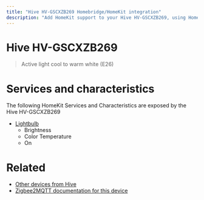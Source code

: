 ```yaml
---
title: "Hive HV-GSCXZB269 Homebridge/HomeKit integration"
description: "Add HomeKit support to your Hive HV-GSCXZB269, using Homebridge, Zigbee2MQTT and homebridge-z2m."
---
```

<!---
This file has been GENERATED using src/docgen/docgen.ts
DO NOT EDIT THIS FILE MANUALLY!
-->
# Hive HV-GSCXZB269
> Active light cool to warm white (E26) 


# Services and characteristics
The following HomeKit Services and Characteristics are exposed by
the Hive HV-GSCXZB269

* [Lightbulb](../../light.md)
  * Brightness
  * Color Temperature
  * On


# Related
* [Other devices from Hive](../index.md#hive)
* [Zigbee2MQTT documentation for this device](https://www.zigbee2mqtt.io/devices/HV-GSCXZB269.html)